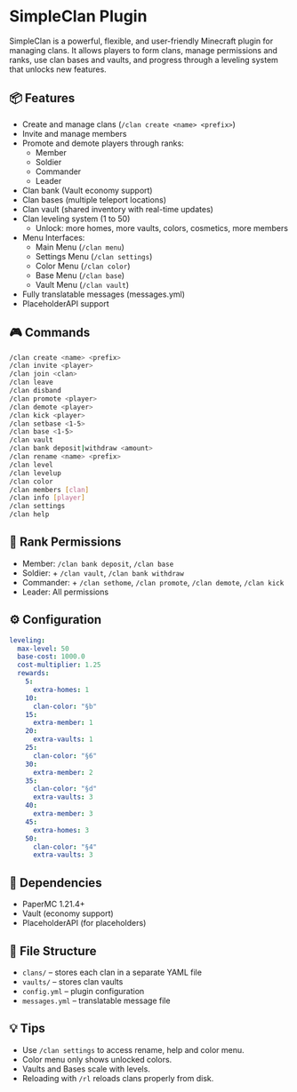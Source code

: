 # SimpleClan Plugin

SimpleClan is a powerful, flexible, and user-friendly Minecraft plugin for managing clans. It allows players to form clans, manage permissions and ranks, use clan bases and vaults, and progress through a leveling system that unlocks new features.

## 📦 Features

- Create and manage clans (`/clan create <name> <prefix>`)
- Invite and manage members
- Promote and demote players through ranks:
  - Member
  - Soldier
  - Commander
  - Leader
- Clan bank (Vault economy support)
- Clan bases (multiple teleport locations)
- Clan vault (shared inventory with real-time updates)
- Clan leveling system (1 to 50)
  - Unlock: more homes, more vaults, colors, cosmetics, more members
- Menu Interfaces:
  - Main Menu (`/clan menu`)
  - Settings Menu (`/clan settings`)
  - Color Menu (`/clan color`)
  - Base Menu (`/clan base`)
  - Vault Menu (`/clan vault`)
- Fully translatable messages (messages.yml)
- PlaceholderAPI support

## 🎮 Commands

```bash
/clan create <name> <prefix>
/clan invite <player>
/clan join <clan>
/clan leave
/clan disband
/clan promote <player>
/clan demote <player>
/clan kick <player>
/clan setbase <1-5>
/clan base <1-5>
/clan vault
/clan bank deposit|withdraw <amount>
/clan rename <name> <prefix>
/clan level
/clan levelup
/clan color
/clan members [clan]
/clan info [player]
/clan settings
/clan help
```

## 🔐 Rank Permissions

- Member: `/clan bank deposit`, `/clan base`
- Soldier: + `/clan vault`, `/clan bank withdraw`
- Commander: + `/clan sethome`, `/clan promote`, `/clan demote`, `/clan kick`
- Leader: All permissions

## ⚙️ Configuration

```yaml
leveling:
  max-level: 50
  base-cost: 1000.0
  cost-multiplier: 1.25
  rewards:
    5:
      extra-homes: 1
    10:
      clan-color: "§b"
    15:
      extra-member: 1
    20:
      extra-vaults: 1
    25:
      clan-color: "§6"
    30:
      extra-member: 2
    35:
      clan-color: "§d"
      extra-vaults: 3
    40:
      extra-member: 3
    45:
      extra-homes: 3
    50:
      clan-color: "§4"
      extra-vaults: 3
```

## 🧩 Dependencies

- PaperMC 1.21.4+
- Vault (economy support)
- PlaceholderAPI (for placeholders)

## 📁 File Structure

- `clans/` – stores each clan in a separate YAML file
- `vaults/` – stores clan vaults
- `config.yml` – plugin configuration
- `messages.yml` – translatable message file

## 💡 Tips

- Use `/clan settings` to access rename, help and color menu.
- Color menu only shows unlocked colors.
- Vaults and Bases scale with levels.
- Reloading with `/rl` reloads clans properly from disk.
